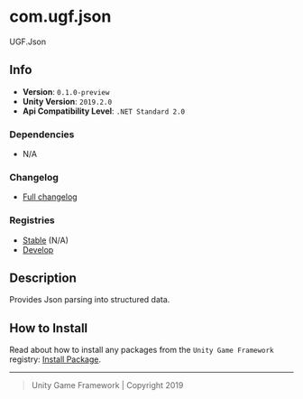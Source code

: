 # com.ugf.json

UGF.Json

## Info

- **Version**: `0.1.0-preview`
- **Unity Version**: `2019.2.0`
- **Api Compatibility Level**: `.NET Standard 2.0`

### Dependencies

- N/A

### Changelog

- [Full changelog][1]

### Registries

- [Stable][2] (N/A)
- [Develop][3]

## Description

Provides Json parsing into structured data.

## How to Install

Read about how to install any packages from the `Unity Game Framework` registry: [Install Package][4].

---
> Unity Game Framework | Copyright 2019

[1]: changelog.md
[2]: https://bintray.com/unity-game-framework/stable/com.ugf.json
[3]: https://bintray.com/unity-game-framework/dev/com.ugf.json
[4]: https://github.com/unity-game-framework/ugf-documentation/wiki/Install-Package
